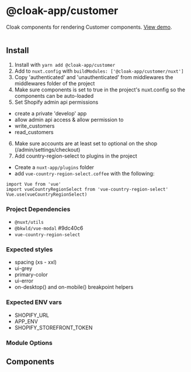 # @cloak-app/customer

Cloak components for rendering Customer components.  [View demo](https://cloak-customer.netlify.app/).

```vue

```

## Install

1. Install with `yarn add @cloak-app/customer`
2. Add to `nuxt.config` with `buildModules: ['@cloak-app/customer/nuxt']`
3. Copy 'authenticated' and 'unauthenticated' from middlewares the middlewares folder of the project
4. Make sure components is set to true in the project's nuxt.config so the components can be auto-loaded
5. Set Shopify admin api permissions
- create a private 'develop' app
- allow admin api access & allow permission to
- write_customers
- read_customers
6. Make sure accounts are at least set to optional on the shop (/admin/settings/checkout)
7. Add country-region-select to plugins in the project
- Create a `nuxt-app/plugins` folder
- add `vue-country-region-select.coffee` with the following: 
```
import Vue from 'vue'
import vueCountryRegionSelect from 'vue-country-region-select'
Vue.use(vueCountryRegionSelect)
```

### Project Dependencies

- `@nuxt/utils`
- `@bkwld/vue-modal` #9dc40c6
- `vue-country-region-select`


### Expected styles
- spacing (xs - xxl)
- ui-grey
- primary-color
- ui-error
- on-desktop() and on-mobile() breakpoint helpers

### Expected ENV vars
- SHOPIFY_URL
- APP_ENV
- SHOPIFY_STOREFRONT_TOKEN

### Module Options

<!-- - `cloak.copy:`
  - `maxWidthClass` - The max width class to use to `max-w-medium` -->

## Components

<!-- ### `cloak-copy`

This is a generic copy renderer that can be used by other Cloak components so they can stay ignorant of the CMS.  For instance, a FAQ component with a CMS-specific adapater.  In this case, the FAQ component can just pass along the `content` content it was provided to `cloak-copy` and never know whether it is rendering markup from Redactor or rich text from Contentful.

- props:
  - `content` - Either an HTML string or a Contentful rich text JSON document
  - `balanceText` - Boolean, enables [vue-balance-text](https://github.com/BKWLD/vue-balance-text)
  - `unorphan` - Boolean, enables [vue-unorphan](https://github.com/BKWLD/vue-unorphan)
 -->
